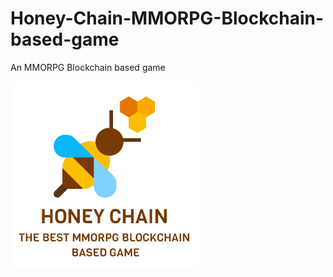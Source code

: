# Honey-Chain-MMORPG-Blockchain-based-game
An MMORPG Blockchain based game

<img src="https://github.com/samirsalman/-Honey-Chain-MMORPG-Blockchain-based-game-/blob/master/honeychain%402x.png"/>
